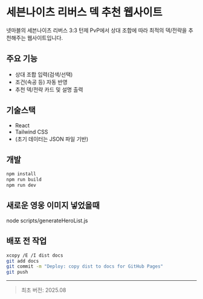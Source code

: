 # 세븐나이츠 리버스 덱 추천 웹사이트

넷마블의 세븐나이츠 리버스 3:3 턴제 PvP에서 상대 조합에 따라 최적의 덱/전략을 추천해주는 웹사이트입니다.

## 주요 기능
- 상대 조합 입력(검색/선택)
- 조건(속공 등) 자동 반영
- 추천 덱/전략 카드 및 설명 출력

## 기술스택
- React
- Tailwind CSS
- (초기 데이터는 JSON 파일 기반)

## 개발
```sh
npm install
npm run build   
npm run dev
```

## 새로운 영웅 이미지 넣었을때
node scripts/generateHeroList.js

## 배포 전 작업
```sh
xcopy /E /I dist docs
git add docs
git commit -m "Deploy: copy dist to docs for GitHub Pages"
git push
```
---

> 최초 버전: 2025.08
